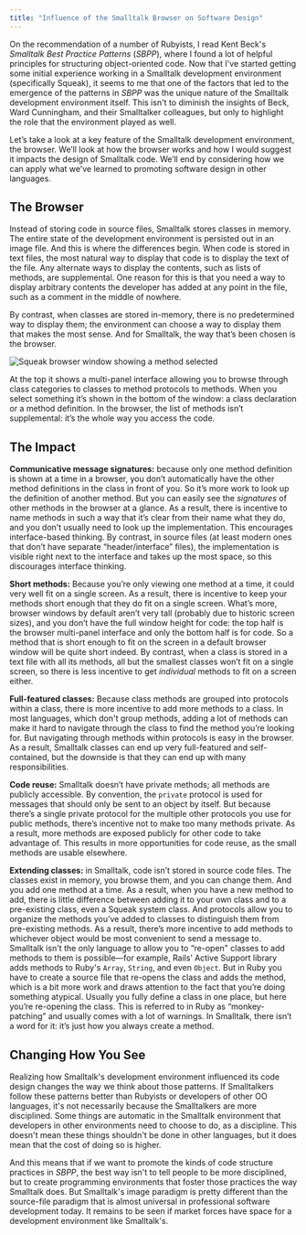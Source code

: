 ```yaml
---
title: "Influence of the Smalltalk Browser on Software Design"
---
```


On the recommendation of a number of Rubyists, I read Kent Beck's *Smalltalk Best Practice Patterns* (*SBPP*), where I found a lot of helpful principles for structuring object-oriented code. Now that I've started getting some initial experience working in a Smalltalk development environment (specifically Squeak), it seems to me that one of the factors that led to the emergence of the patterns in *SBPP* was the unique nature of the Smalltalk development environment itself. This isn't to diminish the insights of Beck, Ward Cunningham, and their Smalltalker colleagues, but only to highlight the role that the environment played as well.

Let’s take a look at a key feature of the Smalltalk development environment, the browser. We’ll look at how the browser works and how I would suggest it impacts the design of Smalltalk code. We’ll end by considering how we can apply what we’ve learned to promoting software design in other languages.

## The Browser
Instead of storing code in source files, Smalltalk stores classes in memory. The entire state of the development environment is persisted out in an image file. And this is where the differences begin. When code is stored in text files, the most natural way to display that code is to display the text of the file. Any alternate ways to display the contents, such as lists of methods, are supplemental. One reason for this is that you need a way to display arbitrary contents the developer has added at any point in the file, such as a comment in the middle of nowhere.

By contrast, when classes are stored in-memory, there is no predetermined way to display them; the environment can choose a way to display them that makes the most sense. And for Smalltalk, the way that’s been chosen is the browser.

![Squeak browser window showing a method selected](https://codingitwrong.com/img/posts/morphic-designer/28-initialize-method.png)

At the top it shows a multi-panel interface allowing you to browse through class categories to classes to method protocols to methods. When you select something it’s shown in the bottom of the window: a class declaration or a method definition. In the browser, the list of methods isn’t supplemental: it’s the whole way you access the code.

## The Impact
**Communicative message signatures:** because only one method definition is shown at a time in a browser, you don’t automatically have the other method definitions in the class in front of you. So it’s more work to look up the definition of another method. But you can easily see the *signatures* of other methods in the browser at a glance. As a result, there is incentive to name methods in such a way that it’s clear from their name what they do, and you don’t usually need to look up the implementation. This encourages interface-based thinking. By contrast, in source files (at least modern ones that don’t have separate “header/interface” files), the implementation is visible right next to the interface and takes up the most space, so this discourages interface thinking.

**Short methods:** Because you’re only viewing one method at a time, it could very well fit on a single screen. As a result, there is incentive to keep your methods short enough that they do fit on a single screen. What’s more, browser windows by default aren’t very tall (probably due to historic screen sizes), and you don’t have the full window height for code: the top half is the browser multi-panel interface and only the bottom half is for code. So a method that is short enough to fit on the screen in a default browser window will be quite short indeed. By contrast, when a class is stored in a text file with all its methods, all but the smallest classes won’t fit on a single screen, so there is less incentive to get *individual* methods to fit on a screen either.

**Full-featured classes:** Because class methods are grouped into protocols within a class, there is more incentive to add more methods to a class. In most languages, which don't group methods, adding a lot of methods can make it hard to navigate through the class to find the method you’re looking for. But navigating through methods within protocols is easy in the browser. As a result, Smalltalk classes can end up very full-featured and self-contained, but the downside is that they can end up with many responsibilities.

**Code reuse:** Smalltalk doesn’t have private methods; all methods are publicly accessible. By convention, the `private` protocol is used for messages that should only be sent to an object by itself. But because there’s a single private protocol for the multiple other protocols you use for public methods, there’s incentive not to make too many methods private. As a result, more methods are exposed publicly for other code to take advantage of. This results in more opportunities for code reuse, as the small  methods are usable elsewhere.

**Extending classes:** in Smalltalk, code isn’t stored in source code files. The classes exist in memory, you browse them, and you can change them. And you add one method at a time. As a result, when you have a new method to add, there is little difference between adding it to your own class and to a pre-existing class, even a Squeak system class. And protocols allow you to organize the methods you’ve added to classes to distinguish them from pre-existing methods. As a result, there’s more incentive to add methods to whichever object would be most convenient to send a message to. Smalltalk isn't the only language to allow you to “re-open" classes to add methods to them is possible—for example, Rails’ Active Support library adds methods to Ruby's `Array`, `String`, and even `Object`. But in Ruby you have to create a source file that re-opens the class and adds the method, which is a bit more work and draws attention to the fact that you’re doing something atypical. Usually you fully define a class in one place, but here you’re re-opening the class. This is referred to in Ruby as “monkey-patching” and usually comes with a lot of warnings. In Smalltalk, there isn’t a word for it: it’s just how you always create a method.

## Changing How You See
Realizing how Smalltalk's development environment influenced its code design changes the way we think about those patterns. If Smalltalkers follow these patterns better than Rubyists or developers of other OO languages, it's not necessarily because the Smalltalkers are more disciplined. Some things are automatic in the Smalltalk environment that developers in other environments need to choose to do, as a discipline. This doesn't mean these things shouldn't be done in other languages, but it does mean that the cost of doing so is higher.

And this means that if we want to promote the kinds of code structure practices in *SBPP*, the best way isn't to tell people to be more disciplined, but to create programming environments that foster those practices the way Smalltalk does. But Smalltalk's image paradigm is pretty different than the source-file paradigm that is almost universal in professional software development today. It remains to be seen if market forces have space for a development environment like Smalltalk's.
